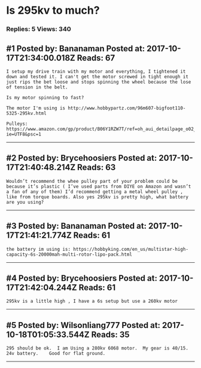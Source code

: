 # Is 295kv to much?

### Replies: 5 Views: 340

## \#1 Posted by: Bananaman Posted at: 2017-10-17T21:34:00.018Z Reads: 67

```
I setup my drive train with my motor and everything, I tightened it down and tested it. I can't get the motor screwed in tight enough it just rips the bet loose and stops spinning the wheel because the lose of tension in the belt. 

Is my motor spinning to fast? 

The motor I'm using is http://www.hobbypartz.com/96m607-bigfoot110-5325-295kv.html

Pulleys: https://www.amazon.com/gp/product/B06Y1RZW7T/ref=oh_aui_detailpage_o02_s00?ie=UTF8&psc=1
```

---
## \#2 Posted by: Brycehoosiers Posted at: 2017-10-17T21:40:48.214Z Reads: 63

```
Wouldn’t recommend the whee pulley part of your problem could be because it’s plastic ( I’ve used parts from DIYE on Amazon and wasn’t a fan of any of them) I’d recommend getting a metal wheel pulley , like from torque boards. Also yes 295kv is pretty high, what battery are you using?
```

---
## \#3 Posted by: Bananaman Posted at: 2017-10-17T21:41:21.774Z Reads: 61

```
the battery im using is: https://hobbyking.com/en_us/multistar-high-capacity-6s-20000mah-multi-rotor-lipo-pack.html
```

---
## \#4 Posted by: Brycehoosiers Posted at: 2017-10-17T21:42:04.244Z Reads: 61

```
295kv is a little high , I have a 6s setup but use a 260kv motor
```

---
## \#5 Posted by: Wilsonliang777 Posted at: 2017-10-18T01:05:33.544Z Reads: 35

```
295 should be ok.  I am Using a 280kv 6068 motor.  My gear is 40/15. 24v battery.    Good for flat ground.
```

---
